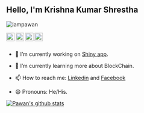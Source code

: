 ## Hello, I'm  Krishna Kumar Shrestha

<p align="left">

<img src="https://komarev.com/ghpvc/?username=iampawan&amp;label=Views&amp;color=blue&amp;style=plastic" alt="iampawan"/>

</p>

<a href="https://twitter.com/Krishna51051436"> <img src="https://cdn.jsdelivr.net/npm/simple-icons@v3/icons/twitter.svg" alt="Pawan&apos;s Twitter" align="left" width="22px"/> </a> <a href="https://www.linkedin.com/in/krishna-kumar-shrestha-20a35b172/"> <img src="https://cdn.jsdelivr.net/npm/simple-icons@v3/icons/linkedin.svg" alt="Pawan&apos;s Linkdein" align="left" width="22px"/> </a> <a  href="https://www.instagram.com/krishna_k_shrestha/"> <img src="https://cdn.jsdelivr.net/npm/simple-icons@v3/icons/instagram.svg" alt="Pawan&apos;s Instagram" align="left" width="22px"/> </a> <a href="https://www.facebook.com/1krishnakumarshrestha/"> <img src="https://cdn.jsdelivr.net/npm/simple-icons@v3/icons/facebook.svg" alt="Pawan&apos;s Facebook" align="left" width="22px"/> </a>

<br/> <br/>

-   🔭 I’m currently working on [Shiny app](https://shiny.rstudio.com/#:~:text=Shiny%20is%20an%20R%20package,%2C%20htmlwidgets%2C%20and%20JavaScript%20actions.).

-   🌱 I’m currently learning more about BlockChain.

-   📫 How to reach me: [Linkedin](https://www.linkedin.com/in/krishna-kumar-shrestha-20a35b172/) and [Facebook](https://www.facebook.com/1krishnakumarshrestha/)

-   😄 Pronouns: He/His.

<a href="https://github.com/Krishnakumarshrestha"> </a> <a href="https://github.com/Krishnakumarshrestha"> <img src="https://github-readme-stats.vercel.app/api?username=iampawan&amp;show_icons=true&amp;theme=light&amp;line_height=27" alt="Pawan&apos;s github stats" align="center"/>
